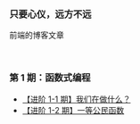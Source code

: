 ### 只要心仪，远方不远
前端的博客文章

<br/>

### 第 1 期：函数式编程

* [【进阶 1-1 期】我们在做什么？](https://github.com/JudyWayne/blog/issues/1)
* [【进阶 1-2 期】一等公民函数 ](https://github.com/JudyWayne/blog/issues/2)

